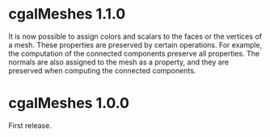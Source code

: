 # cgalMeshes 1.1.0

It is now possible to assign colors and scalars to the faces or the vertices of a mesh. These properties are preserved by certain operations. For example, the computation of the connected components preserve all properties. The normals are also assigned to the mesh as a property, and they are preserved when computing the connected components.


# cgalMeshes 1.0.0

First release.
